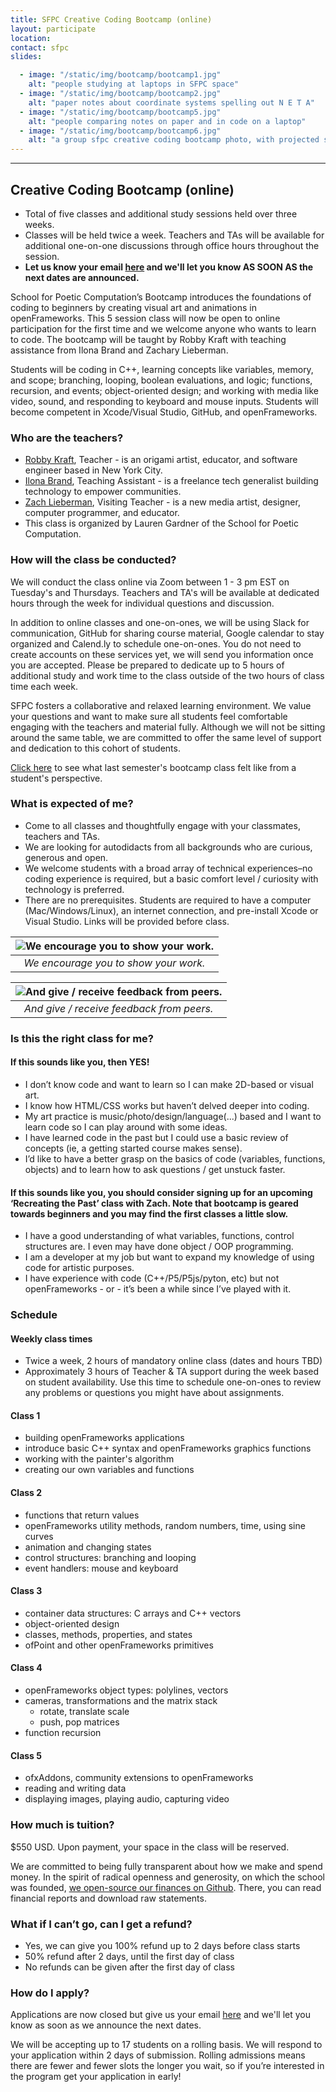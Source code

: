 ```yaml
---
title: SFPC Creative Coding Bootcamp (online)
layout: participate
location:
contact: sfpc
slides:

  - image: "/static/img/bootcamp/bootcamp1.jpg"
    alt: "people studying at laptops in SFPC space"
  - image: "/static/img/bootcamp/bootcamp2.jpg"
    alt: "paper notes about coordinate systems spelling out N E T A"
  - image: "/static/img/bootcamp/bootcamp5.jpg"
    alt: "people comparing notes on paper and in code on a laptop"
  - image: "/static/img/bootcamp/bootcamp6.jpg"  
    alt: "a group sfpc creative coding bootcamp photo, with projected stars on top"
---
```

***

## Creative Coding Bootcamp (online)
- Total of five classes and additional study sessions held over three weeks.
- Classes will be held twice a week. Teachers and TAs will be available for additional one-on-one discussions through office hours throughout the session.
- **Let us know your email [here](https://airtable.com/shr70F6hr8Gz52BWf) and we'll let you know AS SOON AS the next dates are announced.**

School for Poetic Computation’s Bootcamp introduces the foundations of coding to beginners by creating visual art and animations in openFrameworks. This 5 session class will now be open to online participation for the first time and we welcome anyone who wants to learn to code. The bootcamp will be taught by Robby Kraft with teaching assistance from Ilona Brand and Zachary Lieberman.  

Students will be coding in C++, learning concepts like variables, memory, and scope; branching, looping, boolean evaluations, and logic; functions, recursion, and events; object-oriented design; and working with media like video, sound, and responding to keyboard and mouse inputs. Students will become competent in Xcode/Visual Studio, GitHub, and openFrameworks.

### Who are the teachers?
- [Robby Kraft](http://robbykraft.com/), Teacher - is an origami artist, educator, and software engineer based in New York City.
- [Ilona Brand](https://theilonabrand.com/), Teaching Assistant - is a freelance tech generalist building technology to empower communities.
- [Zach Lieberman](http://zach.li/), Visiting Teacher - is a new media artist, designer, computer programmer, and educator.
- This class is organized by Lauren Gardner of the School for Poetic Computation.


### How will the class be conducted?
We will conduct the class online via Zoom between 1 - 3 pm EST on Tuesday's and Thursdays. Teachers and TA's will be available at dedicated hours through the week for individual questions and discussion.

In addition to online classes and one-on-ones, we will be using Slack for communication, GitHub for sharing course material, Google calendar to stay organized and Calend.ly to schedule one-on-ones. You do not need to create accounts on these services yet, we will send you information once you are accepted. Please be prepared to dedicate up to 5 hours of additional study and work time to the class outside of the two hours of class time each week.

SFPC fosters a collaborative and relaxed learning environment. We value your questions and want to make sure all students feel comfortable engaging with the teachers and material fully.  Although we will not be sitting around the same table, we are committed to offer the same level of support and dedication to this cohort of students.

[Click here](https://medium.com/sfpc/sfpc-fall-2019-bootcamp-week-b77877b4df23) to see what last semester's bootcamp class felt like from a student's perspective.

### What is expected of me?
- Come to all classes and thoughtfully engage with your classmates, teachers and TAs.
- We are looking for autodidacts from all backgrounds who are curious, generous and open.
- We welcome students with a broad array of technical experiences–no coding experience is required, but a basic comfort level / curiosity with technology is preferred.
- There are no prerequisites. Students are required to have a computer (Mac/Windows/Linux), an internet connection, and pre-install Xcode or Visual Studio. Links will be provided before class.


| ![We encourage you to show your work.](/static/img/bootcamp/april.gif) |
|:--:|
| *We encourage you to show your work.* |

| ![And give / receive feedback from peers.](/static/img/bootcamp/colin_nik.gif) |
|:--:|
| *And give / receive feedback from peers.* |

### Is this the right class for me?

#### If this sounds like you, then YES!
- I don’t know code and want to learn so I can make 2D-based or visual art.
- I know how HTML/CSS works but haven’t delved deeper into coding.
- My art practice is music/photo/design/language(...) based and I want to learn code so I can play around with some ideas.
- I have learned code in the past but I could use a basic review of concepts (ie, a getting started course makes sense).
- I’d like to have a better grasp on the basics of code (variables, functions, objects) and to learn how to ask questions / get unstuck faster.

#### If this sounds like you, you should consider signing up for an upcoming ‘Recreating the Past’ class with Zach.  Note that bootcamp is geared towards beginners and you may find the first classes a little slow.
- I have a good understanding of what variables, functions, control structures are.  I even may have done object / OOP programming.
- I am a developer at my job but want to expand my knowledge of using code for artistic purposes.
- I have experience with code (C++/P5/P5js/pyton, etc) but not openFrameworks - or - it’s been a while since I’ve played with it.


### Schedule

#### Weekly class times
- Twice a week, 2 hours of mandatory online class (dates and hours TBD)
- Approximately 3 hours of Teacher & TA support during the week based on student availability. Use this time to schedule one-on-ones to review any problems or questions you might have about assignments.


#### Class 1
- building openFrameworks applications
- introduce basic C++ syntax and openFrameworks graphics functions
- working with the painter's algorithm
- creating our own variables and functions


#### Class 2
- functions that return values
- openFrameworks utility methods, random numbers, time, using sine curves
- animation and changing states
- control structures: branching and looping
- event handlers: mouse and keyboard


#### Class 3
- container data structures: C arrays and C++ vectors
- object-oriented design
- classes, methods, properties, and states
- ofPoint and other openFrameworks primitives


#### Class 4
- openFrameworks object types: polylines, vectors
- cameras, transformations and the matrix stack
  - rotate, translate scale
  - push, pop matrices
- function recursion


#### Class 5
- ofxAddons, community extensions to openFrameworks
- reading and writing data
- displaying images, playing audio, capturing video


### How much is tuition?
$550 USD. Upon payment, your space in the class will be reserved.

We are committed to being fully transparent about how we make and spend money. In the spirit of radical openness and generosity, on which the school was founded, [we open-source our finances on Github](https://github.com/sfpc/finance-and-administration). There, you can read financial reports and download raw statements.


### What if I can’t go, can I get a refund?
- Yes, we can give you 100% refund up to 2 days before class starts
- 50% refund after 2 days, until the first day of class
- No refunds can be given after the first day of class


### How do I apply?
Applications are now closed but give us your email [here](https://airtable.com/shr70F6hr8Gz52BWf) and we'll let you know as soon as we announce the next dates.

We will be accepting up to 17 students on a rolling basis. We will respond to your application within 2 days of submission. Rolling admissions means there are fewer and fewer slots the longer you wait, so if you’re interested in the program get your application in early!
